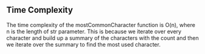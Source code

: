 ## Time Complexity

The time complexity of the mostCommonCharacter function is O(n), where n is the length of str parameter. This is because we iterate over every character and build up a summary of the characters with the count and then we iterate over the summary to find the most used character.

